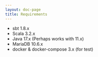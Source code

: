 ```yaml
---
layout: doc-page
title: Requirements
---
```


* sbt 1.8.x
* Scala 3.2.x
* Java 17.x (Perhaps works with 11.x)
* MariaDB 10.6.x
* docker & docker-compose 3.x (for test)
